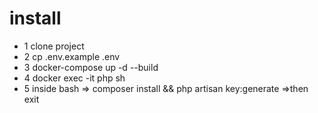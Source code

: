# install
- 1 clone project
- 2 cp .env.example .env
- 3 docker-compose up -d --build
- 4 docker exec -it php sh
- 5 inside bash => composer install && php artisan key:generate =>then exit
